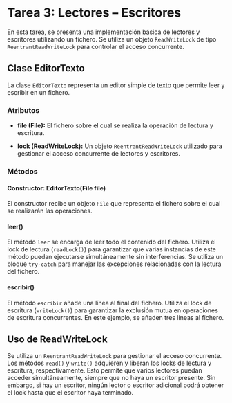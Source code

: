 # Tarea 3: Lectores – Escritores

En esta tarea, se presenta una implementación básica de lectores y escritores utilizando un fichero. Se utiliza un
objeto `ReadWriteLock` de tipo `ReentrantReadWriteLock` para controlar el acceso concurrente.

## Clase EditorTexto

La clase `EditorTexto` representa un editor simple de texto que permite leer y escribir en un fichero.

### Atributos

- **file (File):** El fichero sobre el cual se realiza la operación de lectura y escritura.

- **lock (ReadWriteLock):** Un objeto `ReentrantReadWriteLock` utilizado para gestionar el acceso concurrente de
  lectores y escritores.

### Métodos

#### Constructor: EditorTexto(File file)

El constructor recibe un objeto `File` que representa el fichero sobre el cual se realizarán las operaciones.

#### leer()

El método `leer` se encarga de leer todo el contenido del fichero. Utiliza el lock de lectura (`readLock()`) para
garantizar que varias instancias de este método puedan ejecutarse simultáneamente sin interferencias. Se utiliza un
bloque `try-catch` para manejar las excepciones relacionadas con la lectura del fichero.

#### escribir()

El método `escribir` añade una línea al final del fichero. Utiliza el lock de escritura (`writeLock()`) para garantizar
la exclusión mutua en operaciones de escritura concurrentes. En este ejemplo, se añaden tres líneas al fichero.

## Uso de ReadWriteLock

Se utiliza un `ReentrantReadWriteLock` para gestionar el acceso concurrente. Los métodos `read()` y `write()` adquieren
y liberan los locks de lectura y escritura, respectivamente. Esto permite que varios lectores puedan acceder
simultáneamente, siempre que no haya un escritor presente. Sin embargo, si hay un escritor, ningún lector o escritor
adicional podrá obtener el lock hasta que el escritor haya terminado.
